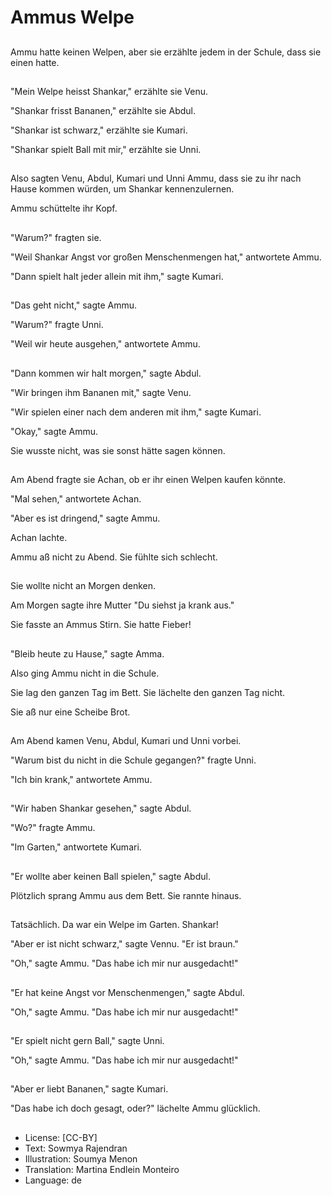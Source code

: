 # Ammus Welpe

##
Ammu hatte keinen Welpen, aber sie erzählte jedem in der Schule, dass sie einen hatte.

##
"Mein Welpe heisst Shankar," erzählte sie Venu.

"Shankar frisst Bananen," erzählte sie Abdul.

"Shankar ist schwarz," erzählte sie Kumari.

"Shankar spielt Ball mit mir," erzählte sie Unni.

##
Also sagten Venu, Abdul, Kumari und Unni Ammu, dass sie zu ihr nach Hause kommen würden, um Shankar kennenzulernen. 

Ammu schüttelte ihr Kopf. 

##
"Warum?" fragten sie.

"Weil Shankar Angst vor großen Menschenmengen hat," antwortete Ammu.

"Dann spielt halt jeder allein mit ihm," sagte Kumari.

##
"Das geht nicht," sagte Ammu.

"Warum?" fragte Unni.

"Weil wir heute ausgehen," antwortete Ammu.

##
"Dann kommen wir halt morgen," sagte Abdul.

"Wir bringen ihm Bananen mit," sagte Venu.

"Wir spielen einer nach dem anderen mit ihm," sagte Kumari.

"Okay," sagte Ammu. 

Sie wusste nicht, was sie sonst hätte sagen können.

##
Am Abend fragte sie Achan, ob er ihr einen Welpen kaufen könnte.

"Mal sehen," antwortete Achan. 

"Aber es ist dringend," sagte Ammu.

Achan lachte. 

Ammu aß nicht zu Abend. Sie fühlte sich schlecht.

##
Sie wollte nicht an Morgen denken. 

Am Morgen sagte ihre Mutter "Du siehst ja krank aus."

Sie fasste an Ammus Stirn. Sie hatte Fieber! 

##
"Bleib heute zu Hause," sagte Amma.

Also ging Ammu nicht in die Schule.

Sie lag den ganzen Tag im Bett. Sie lächelte den ganzen Tag nicht. 

Sie aß nur eine Scheibe Brot.

##
Am Abend kamen Venu, Abdul, Kumari und Unni vorbei.

"Warum bist du nicht in die Schule gegangen?" fragte Unni.

"Ich bin krank," antwortete Ammu.

##
"Wir haben Shankar gesehen," sagte Abdul.

"Wo?" fragte Ammu.

"Im Garten," antwortete Kumari.

##
"Er wollte aber keinen Ball spielen," sagte Abdul.

Plötzlich sprang Ammu aus dem Bett.  Sie rannte hinaus. 

##
Tatsächlich. Da war ein Welpe im Garten. Shankar!

"Aber er ist nicht schwarz," sagte Vennu. "Er ist braun."

"Oh," sagte Ammu. "Das habe ich mir nur ausgedacht!"

##
"Er hat keine Angst vor Menschenmengen," sagte Abdul.

"Oh," sagte Ammu. "Das habe ich mir nur ausgedacht!"

##
"Er spielt nicht gern Ball," sagte Unni.

"Oh," sagte Ammu. "Das habe ich mir nur ausgedacht!"

##
"Aber er liebt Bananen," sagte Kumari.

"Das habe ich doch gesagt, oder?" lächelte Ammu glücklich.

##
* License: [CC-BY]
* Text: Sowmya Rajendran
* Illustration: Soumya Menon
* Translation: Martina Endlein Monteiro
* Language: de
